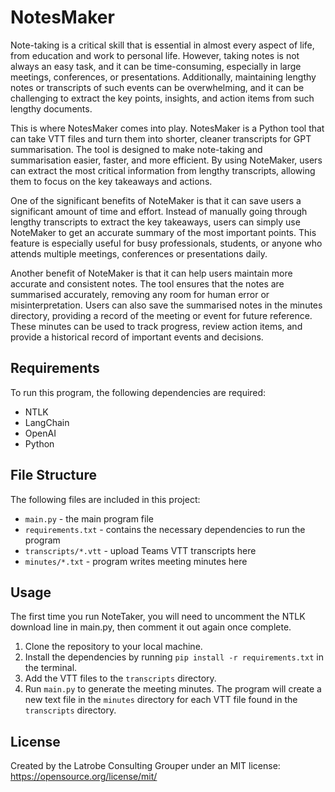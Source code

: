 # NotesMaker
Note-taking is a critical skill that is essential in almost every aspect of life, from education and work to personal life. However, taking notes is not always an easy task, and it can be time-consuming, especially in large meetings, conferences, or presentations. Additionally, maintaining lengthy notes or transcripts of such events can be overwhelming, and it can be challenging to extract the key points, insights, and action items from such lengthy documents.

This is where NotesMaker comes into play. NotesMaker is a Python tool that can take VTT files and turn them into shorter, cleaner transcripts for GPT summarisation. The tool is designed to make note-taking and summarisation easier, faster, and more efficient. By using NoteMaker, users can extract the most critical information from lengthy transcripts, allowing them to focus on the key takeaways and actions.

One of the significant benefits of NoteMaker is that it can save users a significant amount of time and effort. Instead of manually going through lengthy transcripts to extract the key takeaways, users can simply use NoteMaker to get an accurate summary of the most important points. This feature is especially useful for busy professionals, students, or anyone who attends multiple meetings, conferences or presentations daily.

Another benefit of NoteMaker is that it can help users maintain more accurate and consistent notes. The tool ensures that the notes are summarised accurately, removing any room for human error or misinterpretation. Users can also save the summarised notes in the minutes directory, providing a record of the meeting or event for future reference. These minutes can be used to track progress, review action items, and provide a historical record of important events and decisions.

## Requirements

To run this program, the following dependencies are required:
- NTLK
- LangChain
- OpenAI
- Python

## File Structure

The following files are included in this project:
- `main.py` - the main program file
- `requirements.txt` - contains the necessary dependencies to run the program
- `transcripts/*.vtt` - upload Teams VTT transcripts here
- `minutes/*.txt` - program writes meeting minutes here

## Usage

The first time you run NoteTaker, you will need to uncomment the NTLK download line in main.py, then comment it out again once complete.

1. Clone the repository to your local machine.
2. Install the dependencies by running `pip install -r requirements.txt` in the terminal.
3. Add the VTT files to the `transcripts` directory.
4. Run `main.py` to generate the meeting minutes. The program will create a new text file in the `minutes` directory for each VTT file found in the `transcripts` directory. 

## License
Created by the Latrobe Consulting Grouper under an MIT license: https://opensource.org/license/mit/ 